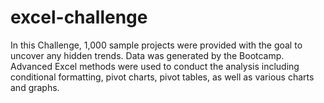 # excel-challenge
In this Challenge, 1,000 sample projects were provided with the goal to uncover any hidden trends. Data was generated by the Bootcamp. Advanced Excel methods were used to conduct the analysis including conditional formatting, pivot charts, pivot tables, as well as various charts and graphs.
